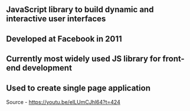 ## JavaScript library to build dynamic and interactive user interfaces
## Developed at Facebook in 2011
## Currently most widely used JS library for front-end development
## Used to create single page application

Source - https://youtu.be/eILUmCJhl64?t=424